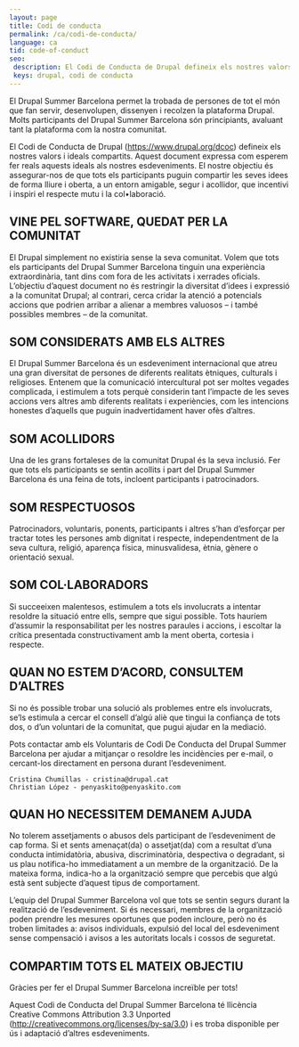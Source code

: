 ```yaml
---
layout: page
title: Codi de conducta
permalink: /ca/codi-de-conducta/
language: ca
tid: code-of-conduct
seo:
 description: El Codi de Conducta de Drupal defineix els nostres valors i ideals compartits
 keys: drupal, codi de conducta
---
```


El Drupal Summer Barcelona permet la trobada de persones de tot el món que fan servir, desenvolupen, dissenyen i recolzen la plataforma Drupal. Molts participants del Drupal Summer Barcelona són principiants, avaluant tant la plataforma com la nostra comunitat.

El Codi de Conducta de Drupal (https://www.drupal.org/dcoc) defineix els nostres valors i ideals compartits. Aquest document expressa com esperem fer reals aquests ideals als nostres esdeveniments. El nostre objectiu és assegurar-nos de que tots els participants puguin compartir les seves idees de forma lliure i oberta, a un entorn amigable, segur i acollidor, que incentivi i inspiri el respecte mutu i la col•laboració.

## VINE PEL SOFTWARE, QUEDAT PER LA COMUNITAT

El Drupal simplement no existiria sense la seva comunitat. Volem que tots els participants del Drupal Summer Barcelona tinguin una experiència extraordinària, tant dins com fora de les activitats i xerrades oficials. L’objectiu d’aquest document no és restringir la diversitat d’idees i expressió a la comunitat Drupal; al contrari, cerca cridar la atenció a potencials accions que podrien arribar a alienar a membres valuosos – i també possibles membres – de la comunitat.

## SOM CONSIDERATS AMB ELS ALTRES

El Drupal Summer Barcelona és un esdeveniment internacional que atreu una gran diversitat de persones de diferents realitats ètniques, culturals i religioses. Entenem que la comunicació intercultural pot ser moltes vegades complicada, i estimulem a tots perquè considerin tant l’impacte de les seves accions vers altres amb diferents realitats i experiències, com les intencions honestes d’aquells que puguin inadvertidament haver ofès d’altres.

## SOM ACOLLIDORS

Una de les grans fortaleses de la comunitat Drupal és la seva inclusió. Fer que tots els participants se sentin acollits i part del Drupal Summer Barcelona és una feina de tots, incloent participants i patrocinadors.

## SOM RESPECTUOSOS

Patrocinadors, voluntaris, ponents, participants i altres s’han d’esforçar per tractar totes les persones amb dignitat i respecte, independentment de la seva cultura, religió, aparença física, minusvalidesa, ètnia, gènere o orientació sexual.

## SOM COL·LABORADORS

Si succeeixen malentesos, estimulem a tots els involucrats a intentar resoldre la situació entre ells, sempre que sigui possible. Tots hauríem d’assumir la responsabilitat per les nostres paraules i accions, i escoltar la crítica presentada constructivament amb la ment oberta, cortesia i respecte.

## QUAN NO ESTEM D’ACORD, CONSULTEM D’ALTRES

Si no és possible trobar una solució als problemes entre els involucrats, se’ls estimula a cercar el consell d’algú aliè que tingui la confiança de tots dos, o d’un voluntari de la comunitat, que pugui ajudar en la mediació.

Pots contactar amb els Voluntaris de Codi De Conducta del Drupal Summer Barcelona per ajudar a mitjançar o resoldre les incidències per e-mail, o cercant-los directament en persona durant l’esdeveniment.

    Cristina Chumillas - cristina@drupal.cat
    Christian López - penyaskito@penyaskito.com

## QUAN HO NECESSITEM DEMANEM AJUDA

No tolerem assetjaments o abusos dels participant de l’esdeveniment de cap forma. Si et sents amenaçat(da) o assetjat(da) com a resultat d’una conducta intimidatòria, abusiva, discriminatòria, despectiva o degradant, si us plau notifica-ho immediatament a un membre de la organització. De la mateixa forma, indica-ho a la organització sempre que percebis que algú està sent subjecte d’aquest tipus de comportament.

L’equip del Drupal Summer Barcelona vol que tots se sentin segurs durant la realització de l’esdeveniment. Si és necessari, membres de la organització poden prendre les mesures oportunes que poden incloure, però no és troben limitades a: avisos individuals, expulsió del local del esdeveniment sense compensació i avisos a les autoritats locals i cossos de seguretat.

## COMPARTIM TOTS EL MATEIX OBJECTIU

Gràcies per fer el Drupal Summer Barcelona increïble per tots!

Aquest Codi de Conducta del Drupal Summer Barcelona té llicència Creative Commons Attribution 3.3 Unported (http://creativecommons.org/licenses/by-sa/3.0) i es troba disponible per ús i adaptació d’altres esdeveniments.
